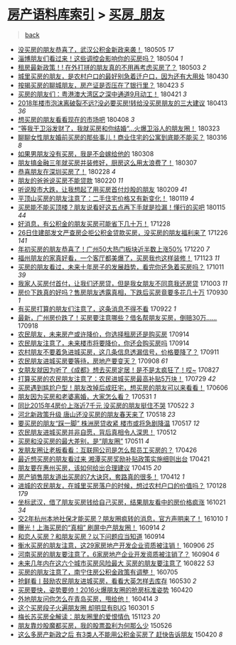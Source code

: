 [房产语料库索引](../../README.md)  > [买房_朋友](买房_朋友.md)
====
> [back](../README.md)

- [没买房的朋友恭喜了，武汉公积金新政来袭！](http://jkwz.applinzi.com/ittc/7099684313979421702.html#%E6%B2%A1%E4%B9%B0%E6%88%BF%E7%9A%84%E6%9C%8B%E5%8F%8B%E6%81%AD%E5%96%9C%E4%BA%86%EF%BC%8C%E6%AD%A6%E6%B1%89%E5%85%AC%E7%A7%AF%E9%87%91%E6%96%B0%E6%94%BF%E6%9D%A5%E8%A2%AD%EF%BC%81) 180505 *17* 
- [淄博朋友们看过来！这些调控会影响你的买房吗？](http://jkwz.applinzi.com/ittc/7099227805739123723.html#%E6%B7%84%E5%8D%9A%E6%9C%8B%E5%8F%8B%E4%BB%AC%E7%9C%8B%E8%BF%87%E6%9D%A5%EF%BC%81%E8%BF%99%E4%BA%9B%E8%B0%83%E6%8E%A7%E4%BC%9A%E5%BD%B1%E5%93%8D%E4%BD%A0%E7%9A%84%E4%B9%B0%E6%88%BF%E5%90%97%EF%BC%9F) 180504 *1* 
- [租房最新政策！! 在外打拼的朋友真的不用再考虑买房了？](http://jkwz.applinzi.com/ittc/7098963667171410951.html#%E7%A7%9F%E6%88%BF%E6%9C%80%E6%96%B0%E6%94%BF%E7%AD%96%EF%BC%81%21+%E5%9C%A8%E5%A4%96%E6%89%93%E6%8B%BC%E7%9A%84%E6%9C%8B%E5%8F%8B%E7%9C%9F%E7%9A%84%E4%B8%8D%E7%94%A8%E5%86%8D%E8%80%83%E8%99%91%E4%B9%B0%E6%88%BF%E4%BA%86%EF%BC%9F) 180503 *2* 
- [城里买房的朋友，是农村户口的最好别急着迁户口，因为还有大用处](http://jkwz.applinzi.com/ittc/7097795344475882502.html#%E5%9F%8E%E9%87%8C%E4%B9%B0%E6%88%BF%E7%9A%84%E6%9C%8B%E5%8F%8B%EF%BC%8C%E6%98%AF%E5%86%9C%E6%9D%91%E6%88%B7%E5%8F%A3%E7%9A%84%E6%9C%80%E5%A5%BD%E5%88%AB%E6%80%A5%E7%9D%80%E8%BF%81%E6%88%B7%E5%8F%A3%EF%BC%8C%E5%9B%A0%E4%B8%BA%E8%BF%98%E6%9C%89%E5%A4%A7%E7%94%A8%E5%A4%84) 180430  
- [按揭买房的聊城朋友，房产证是否压在了银行里？](http://jkwz.applinzi.com/ittc/7095100915864568839.html#%E6%8C%89%E6%8F%AD%E4%B9%B0%E6%88%BF%E7%9A%84%E8%81%8A%E5%9F%8E%E6%9C%8B%E5%8F%8B%EF%BC%8C%E6%88%BF%E4%BA%A7%E8%AF%81%E6%98%AF%E5%90%A6%E5%8E%8B%E5%9C%A8%E4%BA%86%E9%93%B6%E8%A1%8C%E9%87%8C%EF%BC%9F) 180423 *5* 
- [买房的朋友们：粤港澳大湾区之深中通道9月动工！](http://jkwz.applinzi.com/ittc/7094479728587310097.html#%E4%B9%B0%E6%88%BF%E7%9A%84%E6%9C%8B%E5%8F%8B%E4%BB%AC%EF%BC%9A%E7%B2%A4%E6%B8%AF%E6%BE%B3%E5%A4%A7%E6%B9%BE%E5%8C%BA%E4%B9%8B%E6%B7%B1%E4%B8%AD%E9%80%9A%E9%81%939%E6%9C%88%E5%8A%A8%E5%B7%A5%EF%BC%81) 180421 *3* 
- [2018年楼市泡沫离破裂不远?没必要买房!转给没买房朋友的三大建议](http://jkwz.applinzi.com/ittc/7091388103791215627.html#2018%E5%B9%B4%E6%A5%BC%E5%B8%82%E6%B3%A1%E6%B2%AB%E7%A6%BB%E7%A0%B4%E8%A3%82%E4%B8%8D%E8%BF%9C%3F%E6%B2%A1%E5%BF%85%E8%A6%81%E4%B9%B0%E6%88%BF%21%E8%BD%AC%E7%BB%99%E6%B2%A1%E4%B9%B0%E6%88%BF%E6%9C%8B%E5%8F%8B%E7%9A%84%E4%B8%89%E5%A4%A7%E5%BB%BA%E8%AE%AE) 180413 *36* 
- [想买房的朋友看看现在的市场吧](http://jkwz.applinzi.com/ittc/7089600194146731014.html#%E6%83%B3%E4%B9%B0%E6%88%BF%E7%9A%84%E6%9C%8B%E5%8F%8B%E7%9C%8B%E7%9C%8B%E7%8E%B0%E5%9C%A8%E7%9A%84%E5%B8%82%E5%9C%BA%E5%90%A7) 180408 *3* 
- [“等我干卫浴发财了，我就买房和你结婚“…火爆卫浴人的朋友圈！](http://jkwz.applinzi.com/ittc/7083611160769463303.html#%E2%80%9C%E7%AD%89%E6%88%91%E5%B9%B2%E5%8D%AB%E6%B5%B4%E5%8F%91%E8%B4%A2%E4%BA%86%EF%BC%8C%E6%88%91%E5%B0%B1%E4%B9%B0%E6%88%BF%E5%92%8C%E4%BD%A0%E7%BB%93%E5%A9%9A%E2%80%9C%E2%80%A6%E7%81%AB%E7%88%86%E5%8D%AB%E6%B5%B4%E4%BA%BA%E7%9A%84%E6%9C%8B%E5%8F%8B%E5%9C%88%EF%BC%81) 180323  
- [聊聊女性朋友婚前买房的那些事儿！商业住宅的公寓到底能不能买？](http://jkwz.applinzi.com/ittc/7081080886701589521.html#%E8%81%8A%E8%81%8A%E5%A5%B3%E6%80%A7%E6%9C%8B%E5%8F%8B%E5%A9%9A%E5%89%8D%E4%B9%B0%E6%88%BF%E7%9A%84%E9%82%A3%E4%BA%9B%E4%BA%8B%E5%84%BF%EF%BC%81%E5%95%86%E4%B8%9A%E4%BD%8F%E5%AE%85%E7%9A%84%E5%85%AC%E5%AF%93%E5%88%B0%E5%BA%95%E8%83%BD%E4%B8%8D%E8%83%BD%E4%B9%B0%EF%BC%9F) 180316 *8* 
- [如果男朋友没有买房，我是不会嫁给他的](http://jkwz.applinzi.com/ittc/7078025918386013200.html#%E5%A6%82%E6%9E%9C%E7%94%B7%E6%9C%8B%E5%8F%8B%E6%B2%A1%E6%9C%89%E4%B9%B0%E6%88%BF%EF%BC%8C%E6%88%91%E6%98%AF%E4%B8%8D%E4%BC%9A%E5%AB%81%E7%BB%99%E4%BB%96%E7%9A%84) 180308  
- [朋友搞金融三年就买房并装修好，厨房这么用太浪费了！](http://jkwz.applinzi.com/ittc/7077706639241380874.html#%E6%9C%8B%E5%8F%8B%E6%90%9E%E9%87%91%E8%9E%8D%E4%B8%89%E5%B9%B4%E5%B0%B1%E4%B9%B0%E6%88%BF%E5%B9%B6%E8%A3%85%E4%BF%AE%E5%A5%BD%EF%BC%8C%E5%8E%A8%E6%88%BF%E8%BF%99%E4%B9%88%E7%94%A8%E5%A4%AA%E6%B5%AA%E8%B4%B9%E4%BA%86%EF%BC%81) 180307  
- [恭喜朋友在深圳买房了！](http://jkwz.applinzi.com/ittc/7075097695553586182.html#%E6%81%AD%E5%96%9C%E6%9C%8B%E5%8F%8B%E5%9C%A8%E6%B7%B1%E5%9C%B3%E4%B9%B0%E6%88%BF%E4%BA%86%EF%BC%81) 180228 *4* 
- [朋友的爸爸说买房不能贷款](http://jkwz.applinzi.com/ittc/7072255818961781766.html#%E6%9C%8B%E5%8F%8B%E7%9A%84%E7%88%B8%E7%88%B8%E8%AF%B4%E4%B9%B0%E6%88%BF%E4%B8%8D%E8%83%BD%E8%B4%B7%E6%AC%BE) 180220 *11* 
- [听说股市大跌，让我想起了用买房首付炒股的朋友](http://jkwz.applinzi.com/ittc/7068134711811900423.html#%E5%90%AC%E8%AF%B4%E8%82%A1%E5%B8%82%E5%A4%A7%E8%B7%8C%EF%BC%8C%E8%AE%A9%E6%88%91%E6%83%B3%E8%B5%B7%E4%BA%86%E7%94%A8%E4%B9%B0%E6%88%BF%E9%A6%96%E4%BB%98%E7%82%92%E8%82%A1%E7%9A%84%E6%9C%8B%E5%8F%8B) 180209 *41* 
- [平顶山买房的朋友注意了：二手住宅价格又有新变化！](http://jkwz.applinzi.com/ittc/7060328237035422726.html#%E5%B9%B3%E9%A1%B6%E5%B1%B1%E4%B9%B0%E6%88%BF%E7%9A%84%E6%9C%8B%E5%8F%8B%E6%B3%A8%E6%84%8F%E4%BA%86%EF%BC%9A%E4%BA%8C%E6%89%8B%E4%BD%8F%E5%AE%85%E4%BB%B7%E6%A0%BC%E5%8F%88%E6%9C%89%E6%96%B0%E5%8F%98%E5%8C%96%EF%BC%81) 180119 *4* 
- [买房能不能买顶楼？朋友说看好这五点再下手就是捡漏！懂行的买吧](http://jkwz.applinzi.com/ittc/7058910221458473991.html#%E4%B9%B0%E6%88%BF%E8%83%BD%E4%B8%8D%E8%83%BD%E4%B9%B0%E9%A1%B6%E6%A5%BC%EF%BC%9F%E6%9C%8B%E5%8F%8B%E8%AF%B4%E7%9C%8B%E5%A5%BD%E8%BF%99%E4%BA%94%E7%82%B9%E5%86%8D%E4%B8%8B%E6%89%8B%E5%B0%B1%E6%98%AF%E6%8D%A1%E6%BC%8F%EF%BC%81%E6%87%82%E8%A1%8C%E7%9A%84%E4%B9%B0%E5%90%A7) 180115 *44* 
- [好消息，有公积金的朋友买房可能省下几十万！](http://jkwz.applinzi.com/ittc/7051870621321921552.html#%E5%A5%BD%E6%B6%88%E6%81%AF%EF%BC%8C%E6%9C%89%E5%85%AC%E7%A7%AF%E9%87%91%E7%9A%84%E6%9C%8B%E5%8F%8B%E4%B9%B0%E6%88%BF%E5%8F%AF%E8%83%BD%E7%9C%81%E4%B8%8B%E5%87%A0%E5%8D%81%E4%B8%87%EF%BC%81) 171228  
- [26日住建部发文严查房企拒公积金贷款买房，没买房的朋友福利来了](http://jkwz.applinzi.com/ittc/7051457972016776209.html#26%E6%97%A5%E4%BD%8F%E5%BB%BA%E9%83%A8%E5%8F%91%E6%96%87%E4%B8%A5%E6%9F%A5%E6%88%BF%E4%BC%81%E6%8B%92%E5%85%AC%E7%A7%AF%E9%87%91%E8%B4%B7%E6%AC%BE%E4%B9%B0%E6%88%BF%EF%BC%8C%E6%B2%A1%E4%B9%B0%E6%88%BF%E7%9A%84%E6%9C%8B%E5%8F%8B%E7%A6%8F%E5%88%A9%E6%9D%A5%E4%BA%86) 171226 *141* 
- [年初买房的朋友恭喜了！广州50大热门板块近半数上涨50%](http://jkwz.applinzi.com/ittc/7049066949923832849.html#%E5%B9%B4%E5%88%9D%E4%B9%B0%E6%88%BF%E7%9A%84%E6%9C%8B%E5%8F%8B%E6%81%AD%E5%96%9C%E4%BA%86%EF%BC%81%E5%B9%BF%E5%B7%9E50%E5%A4%A7%E7%83%AD%E9%97%A8%E6%9D%BF%E5%9D%97%E8%BF%91%E5%8D%8A%E6%95%B0%E4%B8%8A%E6%B6%A850%25) 171220 *7* 
- [福州朋友的家真好看，一个客厅都美爆了，买房我也这样装修！](http://jkwz.applinzi.com/ittc/7039203910412141584.html#%E7%A6%8F%E5%B7%9E%E6%9C%8B%E5%8F%8B%E7%9A%84%E5%AE%B6%E7%9C%9F%E5%A5%BD%E7%9C%8B%EF%BC%8C%E4%B8%80%E4%B8%AA%E5%AE%A2%E5%8E%85%E9%83%BD%E7%BE%8E%E7%88%86%E4%BA%86%EF%BC%8C%E4%B9%B0%E6%88%BF%E6%88%91%E4%B9%9F%E8%BF%99%E6%A0%B7%E8%A3%85%E4%BF%AE%EF%BC%81) 171123 *11* 
- [买房的朋友看过，未来十年房子的发展趋势，看完你还急着买房吗？](http://jkwz.applinzi.com/ittc/7023288386373288977.html#%E4%B9%B0%E6%88%BF%E7%9A%84%E6%9C%8B%E5%8F%8B%E7%9C%8B%E8%BF%87%EF%BC%8C%E6%9C%AA%E6%9D%A5%E5%8D%81%E5%B9%B4%E6%88%BF%E5%AD%90%E7%9A%84%E5%8F%91%E5%B1%95%E8%B6%8B%E5%8A%BF%EF%BC%8C%E7%9C%8B%E5%AE%8C%E4%BD%A0%E8%BF%98%E6%80%A5%E7%9D%80%E4%B9%B0%E6%88%BF%E5%90%97%EF%BC%9F) 171011 *39* 
- [我家人买房付首付，让我们还房贷，但是我女朋友不同意我还房贷](http://jkwz.applinzi.com/ittc/7020164514119681041.html#%E6%88%91%E5%AE%B6%E4%BA%BA%E4%B9%B0%E6%88%BF%E4%BB%98%E9%A6%96%E4%BB%98%EF%BC%8C%E8%AE%A9%E6%88%91%E4%BB%AC%E8%BF%98%E6%88%BF%E8%B4%B7%EF%BC%8C%E4%BD%86%E6%98%AF%E6%88%91%E5%A5%B3%E6%9C%8B%E5%8F%8B%E4%B8%8D%E5%90%8C%E6%84%8F%E6%88%91%E8%BF%98%E6%88%BF%E8%B4%B7) 171003 *11* 
- [房价下跌真的好吗？售房朋友透露真相，下跌后买房竟要多花几十万](http://jkwz.applinzi.com/ittc/7019193977960662032.html#%E6%88%BF%E4%BB%B7%E4%B8%8B%E8%B7%8C%E7%9C%9F%E7%9A%84%E5%A5%BD%E5%90%97%EF%BC%9F%E5%94%AE%E6%88%BF%E6%9C%8B%E5%8F%8B%E9%80%8F%E9%9C%B2%E7%9C%9F%E7%9B%B8%EF%BC%8C%E4%B8%8B%E8%B7%8C%E5%90%8E%E4%B9%B0%E6%88%BF%E7%AB%9F%E8%A6%81%E5%A4%9A%E8%8A%B1%E5%87%A0%E5%8D%81%E4%B8%87) 170930 *1* 
- [有买房打算的朋友们注意了，这条消息不得不看](http://jkwz.applinzi.com/ittc/7016217452688704528.html#%E6%9C%89%E4%B9%B0%E6%88%BF%E6%89%93%E7%AE%97%E7%9A%84%E6%9C%8B%E5%8F%8B%E4%BB%AC%E6%B3%A8%E6%84%8F%E4%BA%86%EF%BC%8C%E8%BF%99%E6%9D%A1%E6%B6%88%E6%81%AF%E4%B8%8D%E5%BE%97%E4%B8%8D%E7%9C%8B) 170922 *1* 
- [最新，广州房价跌了！买房要注意哪些？借名帮朋友买房，倒赔30万……](http://jkwz.applinzi.com/ittc/7014724194796045329.html#%E6%9C%80%E6%96%B0%EF%BC%8C%E5%B9%BF%E5%B7%9E%E6%88%BF%E4%BB%B7%E8%B7%8C%E4%BA%86%EF%BC%81%E4%B9%B0%E6%88%BF%E8%A6%81%E6%B3%A8%E6%84%8F%E5%93%AA%E4%BA%9B%EF%BC%9F%E5%80%9F%E5%90%8D%E5%B8%AE%E6%9C%8B%E5%8F%8B%E4%B9%B0%E6%88%BF%EF%BC%8C%E5%80%92%E8%B5%9430%E4%B8%87%E2%80%A6%E2%80%A6) 170918  
- [农民朋友，未来房产或许降价，你选择租房还是购买房](http://jkwz.applinzi.com/ittc/7013298918862095121.html#%E5%86%9C%E6%B0%91%E6%9C%8B%E5%8F%8B%EF%BC%8C%E6%9C%AA%E6%9D%A5%E6%88%BF%E4%BA%A7%E6%88%96%E8%AE%B8%E9%99%8D%E4%BB%B7%EF%BC%8C%E4%BD%A0%E9%80%89%E6%8B%A9%E7%A7%9F%E6%88%BF%E8%BF%98%E6%98%AF%E8%B4%AD%E4%B9%B0%E6%88%BF) 170914  
- [农民朋友注意了，未来楼市将要降价，你还会购买房吗](http://jkwz.applinzi.com/ittc/7013296636963587089.html#%E5%86%9C%E6%B0%91%E6%9C%8B%E5%8F%8B%E6%B3%A8%E6%84%8F%E4%BA%86%EF%BC%8C%E6%9C%AA%E6%9D%A5%E6%A5%BC%E5%B8%82%E5%B0%86%E8%A6%81%E9%99%8D%E4%BB%B7%EF%BC%8C%E4%BD%A0%E8%BF%98%E4%BC%9A%E8%B4%AD%E4%B9%B0%E6%88%BF%E5%90%97) 170914  
- [农村朋友不要着急进城买房，这几条信息透漏信号，价格要降了？](http://jkwz.applinzi.com/ittc/7012024352802079761.html#%E5%86%9C%E6%9D%91%E6%9C%8B%E5%8F%8B%E4%B8%8D%E8%A6%81%E7%9D%80%E6%80%A5%E8%BF%9B%E5%9F%8E%E4%B9%B0%E6%88%BF%EF%BC%8C%E8%BF%99%E5%87%A0%E6%9D%A1%E4%BF%A1%E6%81%AF%E9%80%8F%E6%BC%8F%E4%BF%A1%E5%8F%B7%EF%BC%8C%E4%BB%B7%E6%A0%BC%E8%A6%81%E9%99%8D%E4%BA%86%EF%BC%9F) 170911  
- [农民朋友进城买房要等待，房地产要变天？](http://jkwz.applinzi.com/ittc/7010901375700173841.html#%E5%86%9C%E6%B0%91%E6%9C%8B%E5%8F%8B%E8%BF%9B%E5%9F%8E%E4%B9%B0%E6%88%BF%E8%A6%81%E7%AD%89%E5%BE%85%EF%BC%8C%E6%88%BF%E5%9C%B0%E4%BA%A7%E8%A6%81%E5%8F%98%E5%A4%A9%EF%BC%9F) 170908 *61* 
- [女朋友就因为听了《成都》想去买房定居！是不是太疯狂了！哎~](http://jkwz.applinzi.com/ittc/7006404423340000273.html#%E5%A5%B3%E6%9C%8B%E5%8F%8B%E5%B0%B1%E5%9B%A0%E4%B8%BA%E5%90%AC%E4%BA%86%E3%80%8A%E6%88%90%E9%83%BD%E3%80%8B%E6%83%B3%E5%8E%BB%E4%B9%B0%E6%88%BF%E5%AE%9A%E5%B1%85%EF%BC%81%E6%98%AF%E4%B8%8D%E6%98%AF%E5%A4%AA%E7%96%AF%E7%8B%82%E4%BA%86%EF%BC%81%E5%93%8E%7E) 170827  
- [打算买房的农民朋友注意了：农民进城买房最高补贴5万块！](http://jkwz.applinzi.com/ittc/6995756623296201744.html#%E6%89%93%E7%AE%97%E4%B9%B0%E6%88%BF%E7%9A%84%E5%86%9C%E6%B0%91%E6%9C%8B%E5%8F%8B%E6%B3%A8%E6%84%8F%E4%BA%86%EF%BC%9A%E5%86%9C%E6%B0%91%E8%BF%9B%E5%9F%8E%E4%B9%B0%E6%88%BF%E6%9C%80%E9%AB%98%E8%A1%A5%E8%B4%B45%E4%B8%87%E5%9D%97%EF%BC%81) 170729 *42* 
- [买房遇到尴尬户型！朋友改掉后成旺宅，想买房的朋友可以来看看！](http://jkwz.applinzi.com/ittc/6976180110230045701.html#%E4%B9%B0%E6%88%BF%E9%81%87%E5%88%B0%E5%B0%B4%E5%B0%AC%E6%88%B7%E5%9E%8B%EF%BC%81%E6%9C%8B%E5%8F%8B%E6%94%B9%E6%8E%89%E5%90%8E%E6%88%90%E6%97%BA%E5%AE%85%EF%BC%8C%E6%83%B3%E4%B9%B0%E6%88%BF%E7%9A%84%E6%9C%8B%E5%8F%8B%E5%8F%AF%E4%BB%A5%E6%9D%A5%E7%9C%8B%E7%9C%8B%EF%BC%81) 170606  
- [朋友因为买房和老婆离婚，大家怎么看？](http://jkwz.applinzi.com/ittc/6973959977386378244.html#%E6%9C%8B%E5%8F%8B%E5%9B%A0%E4%B8%BA%E4%B9%B0%E6%88%BF%E5%92%8C%E8%80%81%E5%A9%86%E7%A6%BB%E5%A9%9A%EF%BC%8C%E5%A4%A7%E5%AE%B6%E6%80%8E%E4%B9%88%E7%9C%8B%EF%BC%9F) 170531 *1* 
- [同比2015年4房价上涨近7千元 没买房的朋友挺住不哭](http://jkwz.applinzi.com/ittc/6970270948014949380.html#%E5%90%8C%E6%AF%942015%E5%B9%B44%E6%88%BF%E4%BB%B7%E4%B8%8A%E6%B6%A8%E8%BF%917%E5%8D%83%E5%85%83+%E6%B2%A1%E4%B9%B0%E6%88%BF%E7%9A%84%E6%9C%8B%E5%8F%8B%E6%8C%BA%E4%BD%8F%E4%B8%8D%E5%93%AD) 170522 *3* 
- [河北新政策升级 唐山还没买房的朋友春天来了](http://jkwz.applinzi.com/ittc/6968908904841872389.html#%E6%B2%B3%E5%8C%97%E6%96%B0%E6%94%BF%E7%AD%96%E5%8D%87%E7%BA%A7+%E5%94%90%E5%B1%B1%E8%BF%98%E6%B2%A1%E4%B9%B0%E6%88%BF%E7%9A%84%E6%9C%8B%E5%8F%8B%E6%98%A5%E5%A4%A9%E6%9D%A5%E4%BA%86) 170518 *23* 
- [要买房的朋友“踩一脚” 株洲房贷收紧 楼市或将急剧降温](http://jkwz.applinzi.com/ittc/6968539653626921989.html#%E8%A6%81%E4%B9%B0%E6%88%BF%E7%9A%84%E6%9C%8B%E5%8F%8B%E2%80%9C%E8%B8%A9%E4%B8%80%E8%84%9A%E2%80%9D+%E6%A0%AA%E6%B4%B2%E6%88%BF%E8%B4%B7%E6%94%B6%E7%B4%A7+%E6%A5%BC%E5%B8%82%E6%88%96%E5%B0%86%E6%80%A5%E5%89%A7%E9%99%8D%E6%B8%A9) 170517 *12* 
- [农民朋友进城买房并非自愿，背后真相令人深思！](http://jkwz.applinzi.com/ittc/6966377796543710212.html#%E5%86%9C%E6%B0%91%E6%9C%8B%E5%8F%8B%E8%BF%9B%E5%9F%8E%E4%B9%B0%E6%88%BF%E5%B9%B6%E9%9D%9E%E8%87%AA%E6%84%BF%EF%BC%8C%E8%83%8C%E5%90%8E%E7%9C%9F%E7%9B%B8%E4%BB%A4%E4%BA%BA%E6%B7%B1%E6%80%9D%EF%BC%81) 170512  
- [买房和没买房的最大差别，是“朋友圈”](http://jkwz.applinzi.com/ittc/6966321113385665540.html#%E4%B9%B0%E6%88%BF%E5%92%8C%E6%B2%A1%E4%B9%B0%E6%88%BF%E7%9A%84%E6%9C%80%E5%A4%A7%E5%B7%AE%E5%88%AB%EF%BC%8C%E6%98%AF%E2%80%9C%E6%9C%8B%E5%8F%8B%E5%9C%88%E2%80%9D) 170511 *4* 
- [发朋友圈让老板看看：互联网公司是怎么帮员工买房的？](http://jkwz.applinzi.com/ittc/6960871499333370884.html#%E5%8F%91%E6%9C%8B%E5%8F%8B%E5%9C%88%E8%AE%A9%E8%80%81%E6%9D%BF%E7%9C%8B%E7%9C%8B%EF%BC%9A%E4%BA%92%E8%81%94%E7%BD%91%E5%85%AC%E5%8F%B8%E6%98%AF%E6%80%8E%E4%B9%88%E5%B8%AE%E5%91%98%E5%B7%A5%E4%B9%B0%E6%88%BF%E7%9A%84%EF%BC%9F) 170426  
- [最近想买房的朋友看过来 湘潭买房奖励补贴政策实施细则出台](http://jkwz.applinzi.com/ittc/6958901492688880644.html#%E6%9C%80%E8%BF%91%E6%83%B3%E4%B9%B0%E6%88%BF%E7%9A%84%E6%9C%8B%E5%8F%8B%E7%9C%8B%E8%BF%87%E6%9D%A5+%E6%B9%98%E6%BD%AD%E4%B9%B0%E6%88%BF%E5%A5%96%E5%8A%B1%E8%A1%A5%E8%B4%B4%E6%94%BF%E7%AD%96%E5%AE%9E%E6%96%BD%E7%BB%86%E5%88%99%E5%87%BA%E5%8F%B0) 170421  
- [朋友要在惠州买房，该如何给出合理建议](http://jkwz.applinzi.com/ittc/6956863172647584772.html#%E6%9C%8B%E5%8F%8B%E8%A6%81%E5%9C%A8%E6%83%A0%E5%B7%9E%E4%B9%B0%E6%88%BF%EF%BC%8C%E8%AF%A5%E5%A6%82%E4%BD%95%E7%BB%99%E5%87%BA%E5%90%88%E7%90%86%E5%BB%BA%E8%AE%AE) 170415 *20* 
- [房产销售朋友道出买房的7大诀窍，套路真的很多！](http://jkwz.applinzi.com/ittc/6955694260216136708.html#%E6%88%BF%E4%BA%A7%E9%94%80%E5%94%AE%E6%9C%8B%E5%8F%8B%E9%81%93%E5%87%BA%E4%B9%B0%E6%88%BF%E7%9A%847%E5%A4%A7%E8%AF%80%E7%AA%8D%EF%BC%8C%E5%A5%97%E8%B7%AF%E7%9C%9F%E7%9A%84%E5%BE%88%E5%A4%9A%EF%BC%81) 170412 *1* 
- [进城的农民朋友，在城里买房落户的时候，想过农村户口的价值吗？](http://jkwz.applinzi.com/ittc/6927957320159200260.html#%E8%BF%9B%E5%9F%8E%E7%9A%84%E5%86%9C%E6%B0%91%E6%9C%8B%E5%8F%8B%EF%BC%8C%E5%9C%A8%E5%9F%8E%E9%87%8C%E4%B9%B0%E6%88%BF%E8%90%BD%E6%88%B7%E7%9A%84%E6%97%B6%E5%80%99%EF%BC%8C%E6%83%B3%E8%BF%87%E5%86%9C%E6%9D%91%E6%88%B7%E5%8F%A3%E7%9A%84%E4%BB%B7%E5%80%BC%E5%90%97%EF%BC%9F) 170128 *179* 
- [坐标武汉，借了朋友买房钱给自己买房，结果朋友看中的房价格疯涨](http://jkwz.applinzi.com/ittc/6891408792809374724.html#%E5%9D%90%E6%A0%87%E6%AD%A6%E6%B1%89%EF%BC%8C%E5%80%9F%E4%BA%86%E6%9C%8B%E5%8F%8B%E4%B9%B0%E6%88%BF%E9%92%B1%E7%BB%99%E8%87%AA%E5%B7%B1%E4%B9%B0%E6%88%BF%EF%BC%8C%E7%BB%93%E6%9E%9C%E6%9C%8B%E5%8F%8B%E7%9C%8B%E4%B8%AD%E7%9A%84%E6%88%BF%E4%BB%B7%E6%A0%BC%E7%96%AF%E6%B6%A8) 161021 *34* 
- [交2年杭州本地社保才能买房？朋友圈疯转的消息，官方声明来了！](http://jkwz.applinzi.com/ittc/6887337636481467397.html#%E4%BA%A42%E5%B9%B4%E6%9D%AD%E5%B7%9E%E6%9C%AC%E5%9C%B0%E7%A4%BE%E4%BF%9D%E6%89%8D%E8%83%BD%E4%B9%B0%E6%88%BF%EF%BC%9F%E6%9C%8B%E5%8F%8B%E5%9C%88%E7%96%AF%E8%BD%AC%E7%9A%84%E6%B6%88%E6%81%AF%EF%BC%8C%E5%AE%98%E6%96%B9%E5%A3%B0%E6%98%8E%E6%9D%A5%E4%BA%86%EF%BC%81) 161010 *1* 
- [曝光！上海买房的“真相” 刷屏中产朋友圈！](http://jkwz.applinzi.com/ittc/6877847569618699269.html#%E6%9B%9D%E5%85%89%EF%BC%81%E4%B8%8A%E6%B5%B7%E4%B9%B0%E6%88%BF%E7%9A%84%E2%80%9C%E7%9C%9F%E7%9B%B8%E2%80%9D+%E5%88%B7%E5%B1%8F%E4%B8%AD%E4%BA%A7%E6%9C%8B%E5%8F%8B%E5%9C%88%EF%BC%81) 160914 *2* 
- [和恋人买房？和朋友买房？以下问题应当知道](http://jkwz.applinzi.com/ittc/6877644566764717060.html#%E5%92%8C%E6%81%8B%E4%BA%BA%E4%B9%B0%E6%88%BF%EF%BC%9F%E5%92%8C%E6%9C%8B%E5%8F%8B%E4%B9%B0%E6%88%BF%EF%BC%9F%E4%BB%A5%E4%B8%8B%E9%97%AE%E9%A2%98%E5%BA%94%E5%BD%93%E7%9F%A5%E9%81%93) 160914  
- [衡水买房的朋友注意，这29家房地产开发企业资质被注销！](http://jkwz.applinzi.com/ittc/6874694614132458500.html#%E8%A1%A1%E6%B0%B4%E4%B9%B0%E6%88%BF%E7%9A%84%E6%9C%8B%E5%8F%8B%E6%B3%A8%E6%84%8F%EF%BC%8C%E8%BF%9929%E5%AE%B6%E6%88%BF%E5%9C%B0%E4%BA%A7%E5%BC%80%E5%8F%91%E4%BC%81%E4%B8%9A%E8%B5%84%E8%B4%A8%E8%A2%AB%E6%B3%A8%E9%94%80%EF%BC%81) 160906 *25* 
- [河南买房的朋友要注意了，6家房地产企业开发资质被注销了？](http://jkwz.applinzi.com/ittc/6873789920816137221.html#%E6%B2%B3%E5%8D%97%E4%B9%B0%E6%88%BF%E7%9A%84%E6%9C%8B%E5%8F%8B%E8%A6%81%E6%B3%A8%E6%84%8F%E4%BA%86%EF%BC%8C6%E5%AE%B6%E6%88%BF%E5%9C%B0%E4%BA%A7%E4%BC%81%E4%B8%9A%E5%BC%80%E5%8F%91%E8%B5%84%E8%B4%A8%E8%A2%AB%E6%B3%A8%E9%94%80%E4%BA%86%EF%BC%9F) 160904 *6* 
- [未来几年内在这六个城市买房风险最大 买房的朋友要注意了](http://jkwz.applinzi.com/ittc/6869203896588829701.html#%E6%9C%AA%E6%9D%A5%E5%87%A0%E5%B9%B4%E5%86%85%E5%9C%A8%E8%BF%99%E5%85%AD%E4%B8%AA%E5%9F%8E%E5%B8%82%E4%B9%B0%E6%88%BF%E9%A3%8E%E9%99%A9%E6%9C%80%E5%A4%A7+%E4%B9%B0%E6%88%BF%E7%9A%84%E6%9C%8B%E5%8F%8B%E8%A6%81%E6%B3%A8%E6%84%8F%E4%BA%86) 160822 *53* 
- [买房的朋友注意了，南宁住房公积金政策有调整！](http://jkwz.applinzi.com/ittc/6851404233001403397.html#%E4%B9%B0%E6%88%BF%E7%9A%84%E6%9C%8B%E5%8F%8B%E6%B3%A8%E6%84%8F%E4%BA%86%EF%BC%8C%E5%8D%97%E5%AE%81%E4%BD%8F%E6%88%BF%E5%85%AC%E7%A7%AF%E9%87%91%E6%94%BF%E7%AD%96%E6%9C%89%E8%B0%83%E6%95%B4%EF%BC%81) 160705  
- [抢鲜看丨鼓励农民朋友进城买房，看看大英怎样去库存](http://jkwz.applinzi.com/ittc/6838064608736445444.html#%E6%8A%A2%E9%B2%9C%E7%9C%8B%E4%B8%A8%E9%BC%93%E5%8A%B1%E5%86%9C%E6%B0%91%E6%9C%8B%E5%8F%8B%E8%BF%9B%E5%9F%8E%E4%B9%B0%E6%88%BF%EF%BC%8C%E7%9C%8B%E7%9C%8B%E5%A4%A7%E8%8B%B1%E6%80%8E%E6%A0%B7%E5%8E%BB%E5%BA%93%E5%AD%98) 160530 *2* 
- [买房要快，姿势要帅！2016火爆朋友圈的抢房标准姿势](http://jkwz.applinzi.com/ittc/6823118742087009285.html#%E4%B9%B0%E6%88%BF%E8%A6%81%E5%BF%AB%EF%BC%8C%E5%A7%BF%E5%8A%BF%E8%A6%81%E5%B8%85%EF%BC%812016%E7%81%AB%E7%88%86%E6%9C%8B%E5%8F%8B%E5%9C%88%E7%9A%84%E6%8A%A2%E6%88%BF%E6%A0%87%E5%87%86%E5%A7%BF%E5%8A%BF) 160420  
- [外地朋友问你怎么在青岛买房，甩给他！](http://jkwz.applinzi.com/ittc/6820972363814274053.html#%E5%A4%96%E5%9C%B0%E6%9C%8B%E5%8F%8B%E9%97%AE%E4%BD%A0%E6%80%8E%E4%B9%88%E5%9C%A8%E9%9D%92%E5%B2%9B%E4%B9%B0%E6%88%BF%EF%BC%8C%E7%94%A9%E7%BB%99%E4%BB%96%EF%BC%81) 160414 *3* 
- [这个买房段子火遍朋友圈  却明显有BUG](http://jkwz.applinzi.com/ittc/6804735130803373061.html#%E8%BF%99%E4%B8%AA%E4%B9%B0%E6%88%BF%E6%AE%B5%E5%AD%90%E7%81%AB%E9%81%8D%E6%9C%8B%E5%8F%8B%E5%9C%88++%E5%8D%B4%E6%98%8E%E6%98%BE%E6%9C%89BUG) 160301 *5* 
- [梅长苏买房全解读：朋友圈里的爱恨情仇](http://jkwz.applinzi.com/ittc/6767988742031934469.html#%E6%A2%85%E9%95%BF%E8%8B%8F%E4%B9%B0%E6%88%BF%E5%85%A8%E8%A7%A3%E8%AF%BB%EF%BC%9A%E6%9C%8B%E5%8F%8B%E5%9C%88%E9%87%8C%E7%9A%84%E7%88%B1%E6%81%A8%E6%83%85%E4%BB%87) 151123 *20* 
- [朋友靠炒股魔都买房，我的股票盈利为何那么少](http://jkwz.applinzi.com/ittc/547650611415779364.html#%E6%9C%8B%E5%8F%8B%E9%9D%A0%E7%82%92%E8%82%A1%E9%AD%94%E9%83%BD%E4%B9%B0%E6%88%BF%EF%BC%8C%E6%88%91%E7%9A%84%E8%82%A1%E7%A5%A8%E7%9B%88%E5%88%A9%E4%B8%BA%E4%BD%95%E9%82%A3%E4%B9%88%E5%B0%91) 150526  
- [这么多房产新政之后 有3类人不能用公积金买房了 赶快告诉朋友](http://jkwz.applinzi.com/ittc/547650611404866346.html#%E8%BF%99%E4%B9%88%E5%A4%9A%E6%88%BF%E4%BA%A7%E6%96%B0%E6%94%BF%E4%B9%8B%E5%90%8E+%E6%9C%893%E7%B1%BB%E4%BA%BA%E4%B8%8D%E8%83%BD%E7%94%A8%E5%85%AC%E7%A7%AF%E9%87%91%E4%B9%B0%E6%88%BF%E4%BA%86+%E8%B5%B6%E5%BF%AB%E5%91%8A%E8%AF%89%E6%9C%8B%E5%8F%8B) 150420 *8* 
